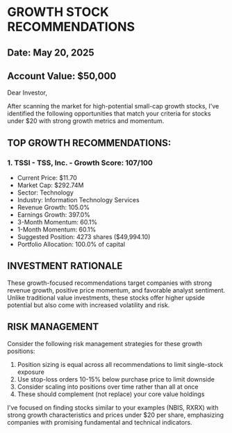 
# GROWTH STOCK RECOMMENDATIONS
## Date: May 20, 2025
## Account Value: $50,000

Dear Investor,

After scanning the market for high-potential small-cap growth stocks,
I've identified the following opportunities that match your criteria for
stocks under $20 with strong growth metrics and momentum.

## TOP GROWTH RECOMMENDATIONS:


### 1. TSSI - TSS, Inc. - Growth Score: 107/100
- Current Price: $11.70
- Market Cap: $292.74M
- Sector: Technology
- Industry: Information Technology Services
- Revenue Growth: 105.0%
- Earnings Growth: 397.0%
- 3-Month Momentum: 60.1%
- 1-Month Momentum: 60.1%
- Suggested Position: 4273 shares ($49,994.10)
- Portfolio Allocation: 100.0% of capital

## INVESTMENT RATIONALE

These growth-focused recommendations target companies with strong revenue growth, positive price momentum, and favorable
analyst sentiment. Unlike traditional value investments, these stocks offer higher upside potential but also come with
increased volatility and risk.

## RISK MANAGEMENT

Consider the following risk management strategies for these growth positions:
1. Position sizing is equal across all recommendations to limit single-stock exposure
2. Use stop-loss orders 10-15% below purchase price to limit downside
3. Consider scaling into positions over time rather than all at once
4. These should complement (not replace) your core value holdings

I've focused on finding stocks similar to your examples (NBIS, RXRX) with strong growth characteristics and prices
under $20 per share, emphasizing companies with promising fundamental and technical indicators.

